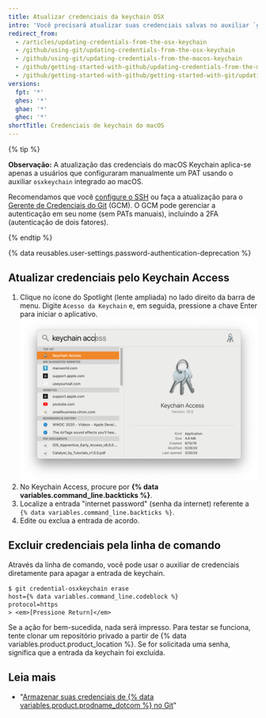 ```yaml
---
title: Atualizar credenciais da keychain OSX
intro: 'Você precisará atualizar suas credenciais salvas no auxiliar `git-credential-osxkeychain` se você alterar o seu {% ifversion not ghae %} nome de usuário, senha ou{% endif %} token de acesso pessoal em {% data variables.product.product_name %}.'
redirect_from:
  - /articles/updating-credentials-from-the-osx-keychain
  - /github/using-git/updating-credentials-from-the-osx-keychain
  - /github/using-git/updating-credentials-from-the-macos-keychain
  - /github/getting-started-with-github/updating-credentials-from-the-macos-keychain
  - /github/getting-started-with-github/getting-started-with-git/updating-credentials-from-the-macos-keychain
versions:
  fpt: '*'
  ghes: '*'
  ghae: '*'
  ghec: '*'
shortTitle: Credenciais de keychain do macOS
---
```


{% tip %}

**Observação:** A atualização das credenciais do macOS Keychain aplica-se apenas a usuários que configuraram manualmente um PAT usando o auxiliar  `osxkeychain` integrado ao macOS.

Recomendamos que você [configure o SSH](/articles/generating-an-ssh-key) ou faça a atualização para o [Gerente de Credenciais do Git](/get-started/getting-started-with-git/caching-your-github-credentials-in-git) (GCM). O GCM pode gerenciar a autenticação em seu nome (sem PATs manuais), incluindo a 2FA (autenticação de dois fatores).

{% endtip %}

{% data reusables.user-settings.password-authentication-deprecation %}

## Atualizar credenciais pelo Keychain Access

1. Clique no ícone do Spotlight (lente ampliada) no lado direito da barra de menu. Digite `Acesso da Keychain` e, em seguida, pressione a chave Enter para iniciar o aplicativo. ![Barra de pesquisa do Spotlight](/assets/images/help/setup/keychain-access.png)
2. No Keychain Access, procure por **{% data variables.command_line.backticks %}**.
3. Localize a entrada "internet password" (senha da internet) referente a `{% data variables.command_line.backticks %}`.
4. Edite ou exclua a entrada de acordo.

## Excluir credenciais pela linha de comando

Através da linha de comando, você pode usar o auxiliar de credenciais diretamente para apagar a entrada de keychain.

```shell
$ git credential-osxkeychain erase
host={% data variables.command_line.codeblock %}
protocol=https
> <em>[Pressione Return]</em>
```

Se a ação for bem-sucedida, nada será impresso. Para testar se funciona, tente clonar um repositório privado a partir de {% data variables.product.product_location %}. Se for solicitada uma senha, significa que a entrada da keychain foi excluída.

## Leia mais

- "[Armazenar suas credenciais de {% data variables.product.prodname_dotcom %} no Git](/github/getting-started-with-github/caching-your-github-credentials-in-git/)"
